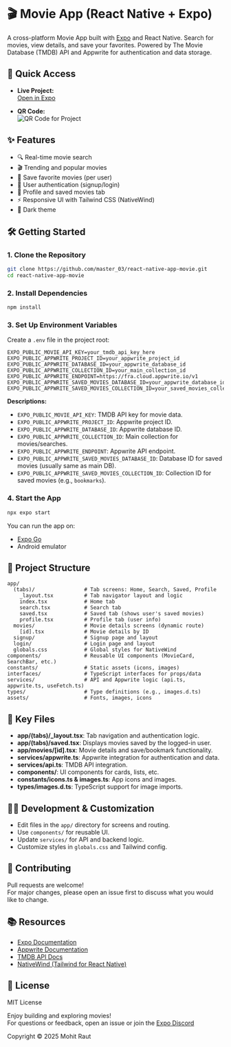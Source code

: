 # 🎬 Movie App (React Native + Expo)

A cross-platform Movie App built with [Expo](https://expo.dev) and React Native. Search for movies, view details, and save your favorites. Powered by The Movie Database (TMDB) API and Appwrite for authentication and data storage.



## 🚀 Quick Access

- **Live Project:**  
  [Open in Expo](https://expo.dev/accounts/master_03/projects/anamr/builds/f45c80db-39f0-4040-a28a-42b904c1033d)

- **QR Code:**  
  ![QR Code for Project](https://api.qrserver.com/v1/create-qr-code/?size=200x200&data=https://expo.dev/accounts/master_03/projects/anamr/builds/f45c80db-39f0-4040-a28a-42b904c1033d)



## ✨ Features

- 🔍 Real-time movie search
- 🎬 Trending and popular movies
- 💾 Save favorite movies (per user)
- 👤 User authentication (signup/login)
- 🧑 Profile and saved movies tab
- ⚡ Responsive UI with Tailwind CSS (NativeWind)
- 🌙 Dark theme



## 🛠️ Getting Started

### 1. **Clone the Repository**

```bash
git clone https://github.com/master_03/react-native-app-movie.git
cd react-native-app-movie
```

### 2. **Install Dependencies**

```bash
npm install
```

### 3. **Set Up Environment Variables**

Create a `.env` file in the project root:

```env
EXPO_PUBLIC_MOVIE_API_KEY=your_tmdb_api_key_here
EXPO_PUBLIC_APPWRITE_PROJECT_ID=your_appwrite_project_id
EXPO_PUBLIC_APPWRITE_DATABASE_ID=your_appwrite_database_id
EXPO_PUBLIC_APPWRITE_COLLECTION_ID=your_main_collection_id
EXPO_PUBLIC_APPWRITE_ENDPOINT=https://fra.cloud.appwrite.io/v1
EXPO_PUBLIC_APPWRITE_SAVED_MOVIES_DATABASE_ID=your_appwrite_database_id
EXPO_PUBLIC_APPWRITE_SAVED_MOVIES_COLLECTION_ID=your_saved_movies_collection_id
```

**Descriptions:**
- `EXPO_PUBLIC_MOVIE_API_KEY`: TMDB API key for movie data.
- `EXPO_PUBLIC_APPWRITE_PROJECT_ID`: Appwrite project ID.
- `EXPO_PUBLIC_APPWRITE_DATABASE_ID`: Appwrite database ID.
- `EXPO_PUBLIC_APPWRITE_COLLECTION_ID`: Main collection for movies/searches.
- `EXPO_PUBLIC_APPWRITE_ENDPOINT`: Appwrite API endpoint.
- `EXPO_PUBLIC_APPWRITE_SAVED_MOVIES_DATABASE_ID`: Database ID for saved movies (usually same as main DB).
- `EXPO_PUBLIC_APPWRITE_SAVED_MOVIES_COLLECTION_ID`: Collection ID for saved movies (e.g., `bookmarks`).

### 4. **Start the App**

```bash
npx expo start
```

You can run the app on:
- [Expo Go](https://expo.dev/go)
- Android emulator
<!-- - iOS simulator -->
<!-- - Web browser -->



## 📁 Project Structure

```
app/
  (tabs)/                # Tab screens: Home, Search, Saved, Profile
    _layout.tsx          # Tab navigator layout and logic
    index.tsx            # Home tab
    search.tsx           # Search tab
    saved.tsx            # Saved tab (shows user's saved movies)
    profile.tsx          # Profile tab (user info)
  movies/                # Movie details screens (dynamic route)
    [id].tsx             # Movie details by ID
  signup/                # Signup page and layout
  login/                 # Login page and layout
  globals.css            # Global styles for NativeWind
components/              # Reusable UI components (MovieCard, SearchBar, etc.)
constants/               # Static assets (icons, images)
interfaces/              # TypeScript interfaces for props/data
services/                # API and Appwrite logic (api.ts, appwrite.ts, useFetch.ts)
types/                   # Type definitions (e.g., images.d.ts)
assets/                  # Fonts, images, icons
```



## 📄 Key Files

- **app/(tabs)/_layout.tsx**: Tab navigation and authentication logic.
- **app/(tabs)/saved.tsx**: Displays movies saved by the logged-in user.
- **app/movies/[id].tsx**: Movie details and save/bookmark functionality.
- **services/appwrite.ts**: Appwrite integration for authentication and data.
- **services/api.ts**: TMDB API integration.
- **components/**: UI components for cards, lists, etc.
- **constants/icons.ts & images.ts**: App icons and images.
- **types/images.d.ts**: TypeScript support for image imports.



## 🧑‍💻 Development & Customization

- Edit files in the `app/` directory for screens and routing.
- Use `components/` for reusable UI.
- Update `services/` for API and backend logic.
- Customize styles in `globals.css` and Tailwind config.



## 📝 Contributing

Pull requests are welcome!  
For major changes, please open an issue first to discuss what you would like to change.



## 📚 Resources

- [Expo Documentation](https://docs.expo.dev/)
- [Appwrite Documentation](https://appwrite.io/docs)
- [TMDB API Docs](https://developers.themoviedb.org/3)
- [NativeWind (Tailwind for React Native)](https://www.nativewind.dev/)



## 📝 License

MIT License



Enjoy building and exploring movies!  
For questions or feedback, open an issue or join the [Expo Discord](https://chat.expo.dev)

Copyright © 2025 Mohit Raut